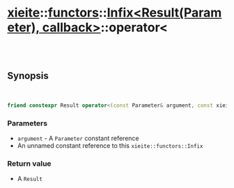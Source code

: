 # [xieite](../../xieite.md)::[functors](../../functors.md)::[Infix<Result(Parameter), callback>](../Infix.md)::operator<

<br/><br/>

## Synopsis

<br/>

```cpp
friend constexpr Result operator<(const Parameter& argument, const xieite::functors::Infix<Result(Parameter), callback>&);
```
### Parameters
- `argument` - A `Parameter` constant reference
- An unnamed constant reference to this `xieite::functors::Infix`
### Return value
- A `Result`
